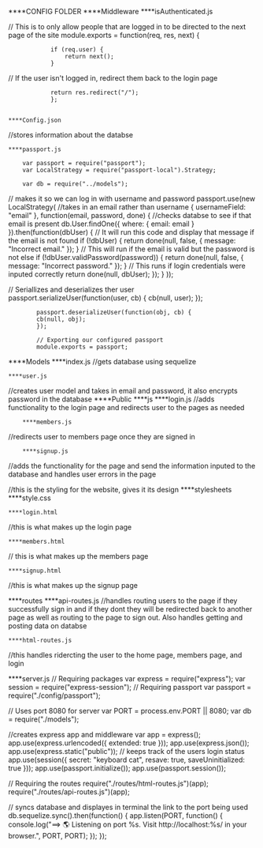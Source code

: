 ****CONFIG FOLDER
    ****Middleware
        ****isAuthenticated.js

// This is to only allow people that are logged in to be directed to the next page of the site
                module.exports = function(req, res, next) {
            
                if (req.user) {
                    return next();
                }

// If the user isn't logged in, redirect them back to the login page

                return res.redirect("/");
                };


    ****Config.json
//stores information about the databse

    ****passport.js

        var passport = require("passport");
        var LocalStrategy = require("passport-local").Strategy;

        var db = require("../models");

// makes it so we can log in with username and password
        passport.use(new LocalStrategy(
//takes in an email rather than username
        {
            usernameField: "email"
        },
        function(email, password, done) {
//checks databse to see if that email is present
            db.User.findOne({
            where: {
                email: email
            }
            }).then(function(dbUser) {
// It will run this code and display that message if the email is not found
            if (!dbUser) {
                return done(null, false, {
                message: "Incorrect email."
                });
            }
// This will run if the email is valid but the password is not
            else if (!dbUser.validPassword(password)) {
                return done(null, false, {
                message: "Incorrect password."
                });
            }
// This runs if login credentials were inputed correctly
            return done(null, dbUser);
            });
            }
            ));

// Seriallizes and deserializes ther user 
            passport.serializeUser(function(user, cb) {
            cb(null, user);
            });

            passport.deserializeUser(function(obj, cb) {
            cb(null, obj);
            });

            // Exporting our configured passport
            module.exports = passport;

****Models
    ****index.js
//gets database using sequelize

    ****user.js
//creates user model and takes in email and password, it also encrypts password in the database
****Public
    ****js
        ****login.js
//adds functionality to the login page and redirects user to the pages as needed 

        ****members.js
//redirects user to members page once they are signed in

        ****signup.js
//adds the functionality for the page and send the information inputed to the database and handles user errors in the page

//this is the styling for the website, gives it its design
    ****stylesheets
        ****style.css

    ****login.html
//this is what makes up the login page

    ****members.html
// this is what makes up the members page

    ****signup.html
//this is what makes up the signup page

****routes
    ****api-routes.js
//handles routing users to the page if they successfully sign in and if they dont they will be redirected back to another page as well as routing to the page to sign out. Also handles getting and posting data on databse


    ****html-routes.js
//this handles ridercting the user to the home page, members page, and login


****server.js
// Requiring packages
    var express = require("express");
    var session = require("express-session");
// Requiring passport
    var passport = require("./config/passport");

// Uses port 8080 for server
    var PORT = process.env.PORT || 8080;
    var db = require("./models");

//creates express app and middleware 
    var app = express();
    app.use(express.urlencoded({ extended: true }));
    app.use(express.json());
    app.use(express.static("public"));
// keeps track of the users login status
    app.use(session({ secret: "keyboard cat", resave: true, saveUninitialized: true }));
    app.use(passport.initialize());
    app.use(passport.session());

// Requiring the routes
    require("./routes/html-routes.js")(app);
    require("./routes/api-routes.js")(app);

// syncs database and displayes in terminal the link to the port being used 
    db.sequelize.sync().then(function() {
    app.listen(PORT, function() {
        console.log("==> 🌎  Listening on port %s. Visit http://localhost:%s/ in your browser.", PORT, PORT);
    });
    });
